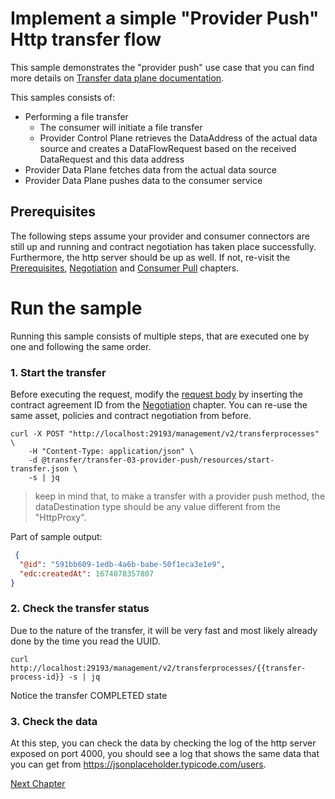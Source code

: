 # Implement a simple "Provider Push" Http transfer flow

This sample demonstrates the "provider push" use case that you can find more details
on [Transfer data plane documentation](https://github.com/eclipse-edc/Connector/tree/main/extensions/control-plane/transfer/transfer-data-plane).

This samples consists of:

* Performing a file transfer
    * The consumer will initiate a file transfer
    * Provider Control Plane retrieves the DataAddress of the actual data source and creates a
      DataFlowRequest based on the received DataRequest and this data address
* Provider Data Plane fetches data from the actual data source
* Provider Data Plane pushes data to the consumer service

## Prerequisites

The following steps assume your provider and consumer connectors are still up and running and contract
negotiation has taken place successfully. Furthermore, the http server should be up as well.
If not, re-visit
the [Prerequisites](../transfer-00-prerequisites/README.md), [Negotiation](../transfer-01-negotiation/README.md)
and [Consumer Pull](../transfer-02-consumer-pull/README.md) chapters.

# Run the sample

Running this sample consists of multiple steps, that are executed one by one and following the same order.

### 1. Start the transfer

Before executing the request, modify the [request body](resources/start-transfer.json) by inserting the contract
agreement ID from the [Negotiation](../transfer-01-negotiation/README.md) chapter.
You can re-use the same asset, policies and contract negotiation from before.

```shell
curl -X POST "http://localhost:29193/management/v2/transferprocesses" \
    -H "Content-Type: application/json" \
    -d @transfer/transfer-03-provider-push/resources/start-transfer.json \
    -s | jq
```

> keep in mind that, to make a transfer with a provider push method, the dataDestination type should
> be any value different from the "HttpProxy".

Part of sample output:

```json
 {
  "@id": "591bb609-1edb-4a6b-babe-50f1eca3e1e9",
  "edc:createdAt": 1674078357807
}
```

### 2. Check the transfer status

Due to the nature of the transfer, it will be very fast and most likely already done by the time you read the UUID.

```shell
curl http://localhost:29193/management/v2/transferprocesses/{{transfer-process-id}} -s | jq
```

Notice the transfer COMPLETED state

### 3. Check the data

At this step, you can check the data by checking the log of the http server exposed on port 4000, you should see a log
that shows the same data that you can get from https://jsonplaceholder.typicode.com/users.

[Next Chapter](../transfer-04-event-consumer/README.md)